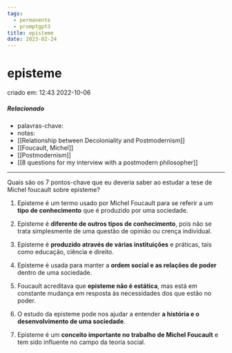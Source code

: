 ```yaml
---
tags:
  - permanente
  - promptgpt3
title: episteme
date: 2023-02-24
---
```

# episteme
criado em: 12:43 2022-10-06

##### Relacionado
- palavras-chave:
- notas:
- [[Relationship between Decoloniality and Postmodernism]]
- [[Foucault, Michel]]
- [[Postmodernism]]
- [[8 questions for my interview with a postmodern philosopher]]
---
Quais são os 7 pontos-chave que eu deveria saber ao estudar a tese de Michel foucault sobre episteme?

1. Episteme é um termo usado por Michel Foucault para se referir a um **tipo de conhecimento** que é produzido por uma sociedade.

2. Episteme é **diferente de outros tipos de conhecimento**, pois não se trata simplesmente de uma questão de opinião ou crença individual.

3. Episteme é **produzido através de várias instituições** e práticas, tais como educação, ciência e direito.

4. Episteme é usada para manter a **ordem social e as relações de poder** dentro de uma sociedade.

5. Foucault acreditava que **episteme não é estática**, mas está em constante mudança em resposta às necessidades dos que estão no poder.

6. O estudo da episteme pode nos ajudar a entender **a história e o desenvolvimento de uma sociedade**.

7. Episteme é um **conceito importante no trabalho de Michel Foucault** e tem sido influente no campo da teoria social.
